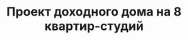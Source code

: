 ---
title: Проект доходного дома на 8 квартир-студий
description: Готовый проект доходного двухэтажного дома на 8 квартир. Компактные студии для сдачи в аренду.

layout: project
permalink: /proekty/:path

weight: 990

project-title: Доходный дом на 8 квартир-студий
project-catalog-title: Двухэтажный дом
project-name: MK-208
tiny-description: Доходный дом на 8 квартир-студий

short-description: "Проект доходного дома нового типа: здание, предусмотренное для сдачи квартир в аренду. Компактный по размеру и экономичный в строительстве, этот дом вмещает 8 одинаковых квартир студий, по четыре на каждом из двух этажей. Студии имеют прекрасную планировку при маленькой площади: всего на 35 метрах размещены и кухня, и гостиная, и спальня, и кабинет, и ванная - и все это с панорамными окнами и большим балконом! Вся крыша дома - плоская эксплуатируемая, ее площадь предназначена для занятий спортом, барбекю или просто для красивого обзора. При желании застройщика возможно добавить третий этаж на месте эуксплуатируемой крыши, что сделает проект еще более привлекательным с экономической точки зрения."

price-project: "140 000 р"
price-build:

area: "8x35"

related:
- MK-312
- TM-120
- KP-104

params:
- name: "Количество этажей"
  value: "2"
- name: "Количество квартир"
  value: "8"
- name: "Площадь квартир:"
  value: "35м<sup>2</sup>"
- name: "Площадь здания:"
  value: "340м<sup>2</sup>"
- name: "Площадь застройки:"
  value: "255м<sup>2</sup>"
- name: "Габаритные размеры"
  value: "18.30 x 15.35м"
- name: "Высота этажа"
  value: "3.0м"
- name: "Высота здания"
  value: "10.2м"
- name: "Фундамент"
  value: "Монолитная лента"
- name: "Конструкция стен"
  value: "Ж/б каркас, газобетон"
- name: "Перекрытия"
  value: "Монолитный ж/б"
- name: "Облицовка стен"
  value: "Штукатурка, керамогранит"

options:
- name: "Добавить третий этаж"
  value: "40 000 р"
- name: "Зеркальный проект"
  value: "10 000 р"
- name: "Проект отопления"
  value: "50 000 р"
- name: "Водоснабжение, канализация"
  value: "50 000 р"
- name: "Проект электрики"
  value: "50 000 р"
- name: "Замена материала стен"
  value: "30 000 р"
- name: "Изменение фундамента"
  value: "30 000 р"
- name: "Перепланировка (перегородки)"
  value: "10 000 р"
- name: "Дизайн интерьера"
  value: "140 000 р"
---